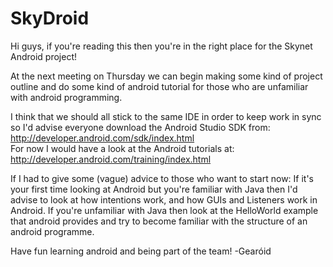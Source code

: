 # SkyDroid
Hi guys, if you're reading this then you're in the right place for the Skynet Android project!  

At the next meeting on Thursday we can begin making some kind of project outline and do some kind of android tutorial for those who are unfamiliar with android programming. 

I think that we should all stick to the same IDE in order to keep work in sync so I'd advise everyone download the Android Studio SDK from: http://developer.android.com/sdk/index.html  
For now I would have a look at the Android tutorials at: http://developer.android.com/training/index.html  

If I had to give some (vague) advice to those who want to start now:
If it's your first time looking at Android but you're familiar with Java then I'd advise to look at how intentions work, and how GUIs and Listeners work in Android. 
If you're unfamiliar with Java then look at the HelloWorld example that android provides and try to become familiar with the structure of an android programme.

Have fun learning android and being part of the team!
-Gearóid

